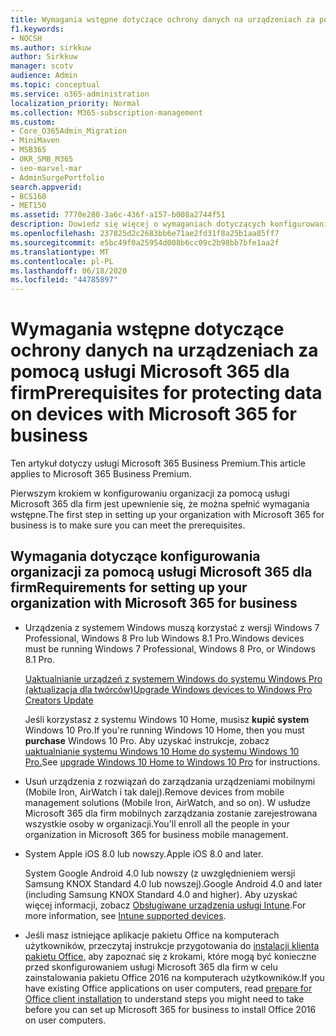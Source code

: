```yaml
---
title: Wymagania wstępne dotyczące ochrony danych na urządzeniach za pomocą usługi Microsoft 365 dla firm
f1.keywords:
- NOCSH
ms.author: sirkkuw
author: Sirkkuw
manager: scotv
audience: Admin
ms.topic: conceptual
ms.service: o365-administration
localization_priority: Normal
ms.collection: M365-subscription-management
ms.custom:
- Core_O365Admin_Migration
- MiniMaven
- MSB365
- OKR_SMB_M365
- seo-marvel-mar
- AdminSurgePortfolio
search.appverid:
- BCS160
- MET150
ms.assetid: 7770e280-3a6c-436f-a157-b008a2744f51
description: Dowiedz się więcej o wymaganiach dotyczących konfigurowania organizacji za pomocą usługi Microsoft 365 dla firm i ochrony danych służbowych na urządzeniach użytkowników.
ms.openlocfilehash: 237825d2c2683bb6e71ae2fd31f8a25b1aa85ff7
ms.sourcegitcommit: e5bc49f0a25954d008b6cc09c2b98bb7bfe1aa2f
ms.translationtype: MT
ms.contentlocale: pl-PL
ms.lasthandoff: 06/18/2020
ms.locfileid: "44785897"
---
```

# <a name="prerequisites-for-protecting-data-on-devices-with-microsoft-365-for-business"></a><span data-ttu-id="67201-103">Wymagania wstępne dotyczące ochrony danych na urządzeniach za pomocą usługi Microsoft 365 dla firm</span><span class="sxs-lookup"><span data-stu-id="67201-103">Prerequisites for protecting data on devices with Microsoft 365 for business</span></span>

<span data-ttu-id="67201-104">Ten artykuł dotyczy usługi Microsoft 365 Business Premium.</span><span class="sxs-lookup"><span data-stu-id="67201-104">This article applies to Microsoft 365 Business Premium.</span></span>

<span data-ttu-id="67201-105">Pierwszym krokiem w konfigurowaniu organizacji za pomocą usługi Microsoft 365 dla firm jest upewnienie się, że można spełnić wymagania wstępne.</span><span class="sxs-lookup"><span data-stu-id="67201-105">The first step in setting up your organization with Microsoft 365 for business is to make sure you can meet the prerequisites.</span></span>
  
## <a name="requirements-for-setting-up-your-organization-with-microsoft-365-for-business"></a><span data-ttu-id="67201-106">Wymagania dotyczące konfigurowania organizacji za pomocą usługi Microsoft 365 dla firm</span><span class="sxs-lookup"><span data-stu-id="67201-106">Requirements for setting up your organization with Microsoft 365 for business</span></span>

- <span data-ttu-id="67201-107">Urządzenia z systemem Windows muszą korzystać z wersji Windows 7 Professional, Windows 8 Pro lub Windows 8.1 Pro.</span><span class="sxs-lookup"><span data-stu-id="67201-107">Windows devices must be running Windows 7 Professional, Windows 8 Pro, or Windows 8.1 Pro.</span></span>
    
    [<span data-ttu-id="67201-108">Uaktualnianie urządzeń z systemem Windows do systemu Windows Pro (aktualizacja dla twórców)</span><span class="sxs-lookup"><span data-stu-id="67201-108">Upgrade Windows devices to Windows Pro Creators Update</span></span>](upgrade-to-windows-pro-creators-update.md)
    
    <span data-ttu-id="67201-109">Jeśli korzystasz z systemu Windows 10 Home, musisz **kupić system** Windows 10 Pro.</span><span class="sxs-lookup"><span data-stu-id="67201-109">If you're running Windows 10 Home, then you must **purchase** Windows  10 Pro.</span></span> <span data-ttu-id="67201-110">Aby uzyskać instrukcje, zobacz [uaktualnianie systemu Windows 10 Home do systemu Windows 10 Pro.](https://support.microsoft.com/office/0aee10c1-4d34-43ee-a325-579c6c2df90e)</span><span class="sxs-lookup"><span data-stu-id="67201-110">See [upgrade Windows 10 Home to Windows 10 Pro](https://support.microsoft.com/office/0aee10c1-4d34-43ee-a325-579c6c2df90e) for instructions.</span></span> 
    
- <span data-ttu-id="67201-111">Usuń urządzenia z rozwiązań do zarządzania urządzeniami mobilnymi (Mobile Iron, AirWatch i tak dalej).</span><span class="sxs-lookup"><span data-stu-id="67201-111">Remove devices from mobile management solutions (Mobile Iron, AirWatch, and so on).</span></span> <span data-ttu-id="67201-112">W usłudze Microsoft 365 dla firm mobilnych zarządzania zostanie zarejestrowana wszystkie osoby w organizacji.</span><span class="sxs-lookup"><span data-stu-id="67201-112">You'll enroll all the people in your organization in Microsoft 365 for business mobile management.</span></span>
    
- <span data-ttu-id="67201-113">System Apple iOS 8.0 lub nowszy.</span><span class="sxs-lookup"><span data-stu-id="67201-113">Apple iOS 8.0 and later.</span></span>
    
    <span data-ttu-id="67201-114">System Google Android 4.0 lub nowszy (z uwzględnieniem wersji Samsung KNOX Standard 4.0 lub nowszej).</span><span class="sxs-lookup"><span data-stu-id="67201-114">Google Android 4.0 and later (including Samsung KNOX Standard 4.0 and higher).</span></span> <span data-ttu-id="67201-115">Aby uzyskać więcej informacji, zobacz [Obsługiwane urządzenia usługi Intune](https://go.microsoft.com/fwlink/p/?linkid=852307).</span><span class="sxs-lookup"><span data-stu-id="67201-115">For more information, see [Intune supported devices](https://go.microsoft.com/fwlink/p/?linkid=852307).</span></span>
    
- <span data-ttu-id="67201-116">Jeśli masz istniejące aplikacje pakietu Office na komputerach użytkowników, przeczytaj instrukcje przygotowania do [instalacji klienta pakietu Office,](prepare-for-office-client-deployment.md) aby zapoznać się z krokami, które mogą być konieczne przed skonfigurowaniem usługi Microsoft 365 dla firm w celu zainstalowania pakietu Office 2016 na komputerach użytkowników.</span><span class="sxs-lookup"><span data-stu-id="67201-116">If you have existing Office applications on user computers, read [prepare for Office client installation](prepare-for-office-client-deployment.md) to understand steps you might need to take before you can set up Microsoft 365 for business to install Office 2016 on user computers.</span></span> 
